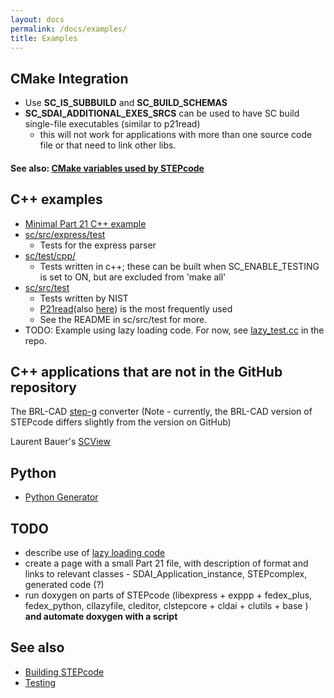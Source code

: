 ```yaml
---
layout: docs
permalink: /docs/examples/
title: Examples
---
```


## CMake Integration

-   Use **SC_IS_SUBBUILD** and **SC_BUILD_SCHEMAS**
-   **SC_SDAI_ADDITIONAL_EXES_SRCS** can be used to have SC build single-file executables (similar to p21read)
    -   this will not work for applications with more than one source code file or that need to link other libs.

#### See also: [CMake variables used by STEPcode](/docs/cmake_vars/)

## C++ examples

-   [Minimal Part 21 C++ example](/docs/p21_cpp_example/)
-   [sc/src/express/test](https://github.com/stepcode/stepcode/tree/master/src/express/test/)
    - Tests for the express parser
-   [sc/test/cpp/](http://github.com/stepcode/stepcode/tree/master/test/cpp/)
    - Tests written in c++; these can be built when SC_ENABLE_TESTING is set to ON, but are excluded from 'make all'
-   [sc/src/test](http://github.com/stepcode/stepcode/tree/master/src/test)
    - Tests written by NIST
    - [P21read](/docs/p21read/)(also [here](https://github.com/stepcode/stepcode/blob/master/src/test/p21read/p21read.cc#L138)) is the most frequently used
    - See the README in sc/src/test for more.
-   TODO: Example using lazy loading code. For now, see [lazy_test.cc](http://github.com/stepcode/stepcode/blob/master/src/cllazyfile/lazy_test.cc) in the repo.

## C++ applications that are not in the GitHub repository

The BRL-CAD [step-g](http://brlcad.svn.sourceforge.net/viewvc/brlcad/brlcad/trunk/src/conv/step/) converter (Note - currently, the BRL-CAD version of STEPcode differs slightly from the version on GitHub)

Laurent Bauer's [SCView](https://github.com/LaurentBauer/SCView/wiki)

## Python

-   [Python Generator](http://github.com/stepcode/stepcode/wiki/python-generator)

## TODO

-   describe use of [lazy loading code](http://github.com/stepcode/stepcode/blob/master/src/cllazyfile/lazyInstMgr.h)
-   create a page with a small Part 21 file, with description of format and links to relevant classes - SDAI_Application_instance, STEPcomplex, generated code (?)
-   run doxygen on parts of STEPcode (libexpress + exppp + fedex_plus, fedex_python, cllazyfile, cleditor, clstepcore + cldai + clutils + base ) **and automate doxygen with a script**

## See also

-   [Building STEPcode](/docs/building/)
-   [Testing](/docs/testing/)
